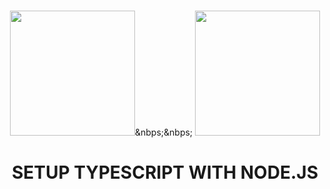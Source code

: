 
  <a name="readme-top"></a>
  
  <!-- PROJECT LOGO -->
  <br />
  <div align="center">
    <img src="https://cdn.jsdelivr.net/gh/devicons/devicon@latest/icons/nodejs/nodejs-original-wordmark.svg" width="200" height="200" />&nbps;&nbps;
    <img src="https://cdn.jsdelivr.net/gh/devicons/devicon@latest/icons/typescript/typescript-original.svg" width="200" height="200" />
    <br/>
    <h1 align="center">SETUP TYPESCRIPT WITH NODE.JS</h1>
  
  </div>
